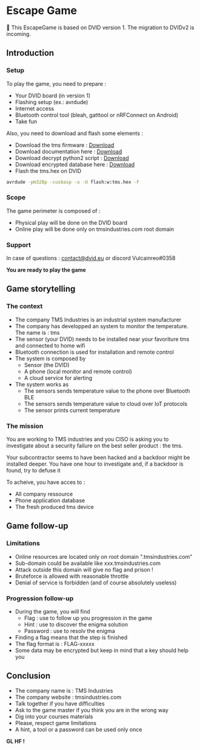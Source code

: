 # Escape Game

🚨 This EscapeGame is based on DVID version 1. The migration to DVIDv2 is incoming.

## Introduction
### Setup
To play the game, you need to prepare :

  * Your DVID board (in version 1)
  * Flashing setup (ex.: avrdude)
  * Internet access
  * Bluetooth control tool (bleah, gatttool or nRFConnect on Android)
  * Take fun

Also, you need to download and flash some elements :
  * Download the tms firmware : [Download](tms.hex)
  * Download documentation here : [Download](tms_datasheet.pdf)
  * Download decrypt python2 script : [Download](decrypt.py)
  * Download encrypted database here : [Download](database.db.enc)
  * Flash the tms.hex on DVID

  ```bash
  avrdude -pm328p -cusbasp -u -U flash:w:tms.hex -F
  ```

### Scope
The game perimeter is composed of :

  * Physical play will be done on the DVID board
  * Online play will be done only on tmsindustries.com root domain


### Support
In case of questions : contact@dvid.eu or discord Vulcainreo#0358


**You are ready to play the game**

## Game storytelling
### The context

* The company TMS Industries is an industrial system manufacturer
* The company has developped an system to monitor the temperature. The name is : tms
* The sensor (your DVID) needs to be installed near your favoriture tms and connected to home wifi
* Bluetooth connection is used for installation and remote control
* The system is composed by
    * Sensor (the DVID)
    * A phone (local monitor and remote control)
    * A cloud service for alerting
*  The system works as
    * The sensors sends temperature value to the phone over Bluetooth BLE
    * The sensors sends temperature value to cloud over IoT protocols
    * The sensor prints current temperature

### The mission
You are working to TMS industries and you CISO is asking you to investigate about a security failure on the best seller product : the tms.

Your subcontractor seems to have been hacked and a backdoor might be installed deeper.
You have one hour to investigate and, if a backdoor is found, try to defuse it

To acheive, you have acces to :

* All company ressource
* Phone application database
* The fresh produced tms device


## Game follow-up
### Limitations
* Online resources are located only on root domain ".tmsindustries.com"
* Sub-domain could be available like xxx.tmsindustries.com
* Attack outside this domain will give no flag and prison !
* Bruteforce is allowed with reasonable throttle
* Denial of service is forbidden (and of course absolutely useless)

### Progression follow-up
* During the game, you will find
    * Flag : use to follow up you progression in the game
    * Hint : use to discover the enigma solution
    * Password : use to resolv the enigma
* Finding a flag means that the step is finished
* The flag format is : FLAG-xxxxx
* Some data may be encrypted but keep in mind that a key should help you


## Conclusion
* The company name is : TMS Industries
* The company website : tmsindustries.com
* Talk together if you have difficulties
* Ask to the game master if you think you are in the wrong way
* Dig into your courses materials
* Please, respect game limitations
* A hint, a tool or a password can be used only once

**GL HF !**
